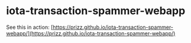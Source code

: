 # iota-transaction-spammer-webapp
See this in action: [https://prizz.github.io/iota-transaction-spammer-webapp/](https://prizz.github.io/iota-transaction-spammer-webapp/)
